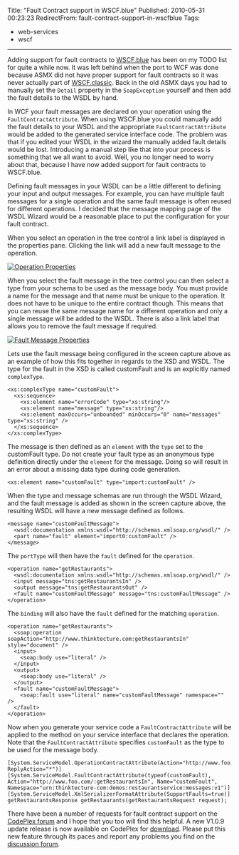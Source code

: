 Title: "Fault Contract support in WSCF.blue"
Published: 2010-05-31 00:23:23
RedirectFrom: fault-contract-support-in-wscfblue
Tags:
  - web-services
  - wscf
---
Adding support for fault contracts to [WSCF.blue](http://wscfblue.codeplex.com/) has been on my TODO list for quite a while now. It was left behind when the port to WCF was done because ASMX did not have proper support for fault contracts so it was never actually part of [WSCF.classic](http://wscfclassic.codeplex.com/). Back in the old ASMX days you had to manually set the `Detail` property in the `SoapException` yourself and then add the fault details to the WSDL by hand.

In WCF your fault messages are declared on your operation using the `FaultContractAttribute`. When using WSCF.blue you could manually add the fault details to your WSDL and the appropriate `FaultContractAttribute` would be added to the generated service interface code. The problem was that if you edited your WSDL in the wizard the manually added fault details would be lost. Introducing a manual step like that into your process is something that we all want to avoid. Well, you no longer need to worry about that, because I have now added support for fault contracts to WSCF.blue.

Defining fault messages in your WSDL can be a little different to defining your input and output messages. For example, you can have multiple fault messages for a single operation and the same fault message is often reused for different operations. I decided that the message mapping page of the WSDL Wizard would be a reasonable place to put the configuration for your fault contract.

When you select an operation in the tree control a link label is displayed in the properties pane. Clicking the link will add a new fault message to the operation.

[![Operation Properties](/posts/images/Operation-Properties-thumb.png "Operation Properties")](/posts/images/Operation-Properties.png)

When you select the fault message in the tree control you can then select a type from your schema to be used as the message body. You must provide a name for the message and that name must be unique to the operation. It does not have to be unique to the entire contract though. This means that you can reuse the same message name for a different operation and only a single message will be added to the WSDL. There is also a link label that allows you to remove the fault message if required.

[![Fault Message Properties](/posts/images/Fault-Message-Properties-thumb.png "Fault Message Properties")](/posts/images/Fault-Message-Properties.png)

Lets use the fault message being configured in the screen capture above as an example of how this fits together in regards to the XSD and WSDL. The type for the fault in the XSD is called customFault and is an explicitly named `complexType`.

    <xs:complexType name="customFault">
      <xs:sequence>
        <xs:element name="errorCode" type="xs:string"/>
        <xs:element name="message" type="xs:string"/>
        <xs:element maxOccurs="unbounded" minOccurs="0" name="messages" type="xs:string" />
      </xs:sequence>
    </xs:complexType>

The message is then defined as an `element` with the `type` set to the customFault type. Do not create your fault type as an anonymous type definition directly under the `element` for the message. Doing so will result in an error about a missing data type during code generation.

    <xs:element name="customFault" type="import:customFault" />

When the type and message schemas are run through the WSDL Wizard, and the fault message is added as shown in the screen capture above, the resulting WSDL will have a new message defined as follows.

    <message name="customFaultMessage">
      <wsdl:documentation xmlns:wsdl="http://schemas.xmlsoap.org/wsdl/" />
      <part name="fault" element="import0:customFault" />
    </message>

The `portType` will then have the `fault` defined for the `operation`.

    <operation name="getRestaurants">
      <wsdl:documentation xmlns:wsdl="http://schemas.xmlsoap.org/wsdl/" />
      <input message="tns:getRestaurantsIn" />
      <output message="tns:getRestaurantsOut" />
      <fault name="customFaultMessage" message="tns:customFaultMessage" />
    </operation>

The `binding` will also have the `fault` defined for the matching `operation`.

    <operation name="getRestaurants">
      <soap:operation soapAction="http://www.thinktecture.com:getRestaurantsIn" style="document" />
      <input>
        <soap:body use="literal" />
      </input>
      <output>
        <soap:body use="literal" />
      </output>
      <fault name="customFaultMessage">
        <soap:fault use="literal" name="customFaultMessage" namespace="" />
      </fault>
    </operation>

Now when you generate your service code a `FaultContractAttribute` will be applied to the method on your service interface that declares the operation. Note that the `FaultContractAttribute` specifies `customFault` as the type to be used for the message body.

    [System.ServiceModel.OperationContractAttribute(Action="http://www.foo.com/:getRestaurantsIn", ReplyAction="*")]
    [System.ServiceModel.FaultContractAttribute(typeof(customFault), Action="http://www.foo.com/:getRestaurantsIn", Name="customFault", Namespace="urn:thinktecture-com:demos:restaurantservice:messages:v1")]
    [System.ServiceModel.XmlSerializerFormatAttribute(SupportFaults=true)]
    getRestaurantsResponse getRestaurants(getRestaurantsRequest request);

There have been a number of requests for fault contract support on the [CodePlex forum](http://wscfblue.codeplex.com/Thread/List.aspx) and I hope that you too will find this helpful. A new V1.0.9 update release is now available on CodePlex for [download](http://wscfblue.codeplex.com/releases/view/46259). Please put this new feature through its paces and report any problems you find on the [discussion forum](http://wscfblue.codeplex.com/Thread/List.aspx).
